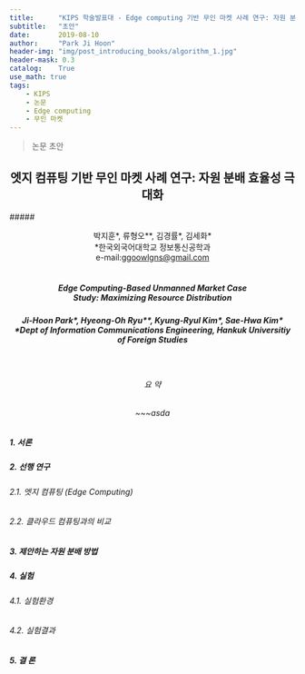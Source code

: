 ```yaml
---
title:      "KIPS 학술발표대 - Edge computing 기반 무인 마켓 사례 연구: 자원 분배 효율성 극대화"
subtitle:   "초안"
date:       2019-08-10
author:     "Park Ji Hoon"
header-img: "img/post_introducing_books/algorithm_1.jpg"
header-mask: 0.3
catalog:    True
use_math: true
tags:
    - KIPS
    - 논문
    - Edge computing
    - 무인 마켓
---
```

> 논문 초안

## <center>엣지 컴퓨팅 기반 무인 마켓 사례 연구: 자원 분배 효율성 극대화</center>

#####<center>박지훈*, 류형오**, 김경률*, 김세화*<br> \*한국외국어대학교 정보통신공학과 <br> e-mail:ggoowlgns@gmail.com </center>
<br>
##### <center>Edge Computing-Based Unmanned Market Case <br> Study: Maximizing Resource Distribution </center>

##### <center> Ji-Hoon Park*, Hyeong-Oh Ryu**, Kyung-Ryul Kim*, Sae-Hwa Kim*<br> \*Dept of Information Communications Engineering, Hankuk Universitiy of Foreign Studies </center>
<br>

###### <center>요  약</center>
###### <center> ~~~asda </center>



##### 1. 서론
##### 2. 선행 연구
###### 2.1. 엣지 컴퓨팅 (Edge Computing)
###### 2.2. 클라우드 컴퓨팅과의 비교
##### 3. 제안하는 자원 분배 방법
##### 4. 실험
###### 4.1. 실험환경
###### 4.2. 실험결과
##### 5. 결 론
